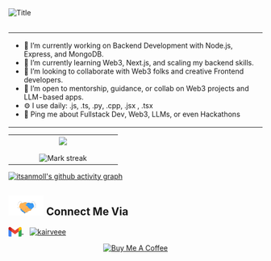 <div align="left">
  <img src="https://readme-typing-svg.herokuapp.com?font=Architects+Daughter&color=%2338C2FF&size=50&center=true&vCenter=true&height=60&width=600&lines=Heyyy!+I'm+Anmol;Welcome+to+my+profile!" alt="Title"></img>
</div>

<br>

<table align="center">
<tr border="none">
<td width="50%" align="left">

- 🔭 I’m currently working on Backend Development with Node.js, Express, and MongoDB.
- 🌱 I’m currently learning Web3, Next.js, and scaling my backend skills.
- 👯 I’m looking to collaborate with Web3 folks and creative Frontend developers.
- 🤔 I’m open to mentorship, guidance, or collab on Web3 projects and LLM-based apps.
- ⚙️ I use daily: .js, .ts, .py, .cpp, .jsx , .tsx
- 💬 Ping me about Fullstack Dev, Web3, LLMs, or even Hackathons

</td>





</tr>
</table>
<table align="center">
<tr border="none">
<td width="50%" align="center">

  <img  align="center"  src="https://github-readme-stats.vercel.app/api?username=itsanmoll&theme=chartreuse-dark&show_icons=true&count_private=true" />
  <br></br>
  <img  title="🔥 Get streak stats for your profile at git.io/streak-stats" alt="Mark streak" src="https://github-readme-streak-stats.herokuapp.com/?user=itsanmoll&theme=chartreuse-dark&hide_border=false" /> 
</td>

</tr>
</table>

[![itsanmoll's github activity graph](https://github-readme-activity-graph.vercel.app/graph?username=itsanmoll&theme=react-dark)](https://github.com/ashutosh00710/github-readme-activity-graph)

## <img src='https://raw.githubusercontent.com/ashu-guo/ashu-guo/main/assets/handshake.gif' width="70px" height="40px"> Connect Me Via

  <a href="mailto:anmolbhardwajinv@gmail.com" >
    <img align="center" alt="kairvee | Gmail" width="26px" src="https://raw.githubusercontent.com/ashu-guo/ashu-guo/master/assets/gmail.svg" />
  </a> &nbsp;&nbsp;
  <a href="https://twitter.com/anmol0b" target="blank"><img align="center" src="https://raw.githubusercontent.com/rahuldkjain/github-profile-readme-generator/master/src/images/icons/Social/twitter.svg" alt="kairveee" height="30" width="40" /></a>

<p>

<div align="center"><a href="https://buymeacoffee.com/itsanmollll" target="_blank">
<img src="https://cdn.buymeacoffee.com/buttons/v2/default-yellow.png" alt="Buy Me A Coffee" class style="height: 60px !important;width: 217px !important;" ></a></div>
